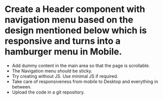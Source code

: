<h1>Create a Header component with navigation menu based on the design mentioned below which is responsive and turns into a hamburger menu in Mobile.</h1>
<ul>
  <li>
  Add dummy content in the main area so that the page is scrollable.
  </li>
  <li>
  The Navigation menu should be sticky.
  </li>
  <li>
  Try creating without JS. Use minimal JS if required.
  </li>
  <li>
  Take care of responsiveness from mobile to Desktop and everything in between.
  </li>
  <li>
  Upload the code in a git repository.
  </li>
</ul>






